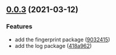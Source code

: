 ## [0.0.3](https://github.com/banquette/banquettejs/compare/v0.0.2...v0.0.3) (2021-03-12)


### Features

* add the fingerprint package ([9032415](https://github.com/banquette/banquettejs/commit/90324159291473966601be40d68197a43cf29656))
* add the log package ([418a962](https://github.com/banquette/banquettejs/commit/418a96201f23e3ba7b493a05cf22431500d647b0))



